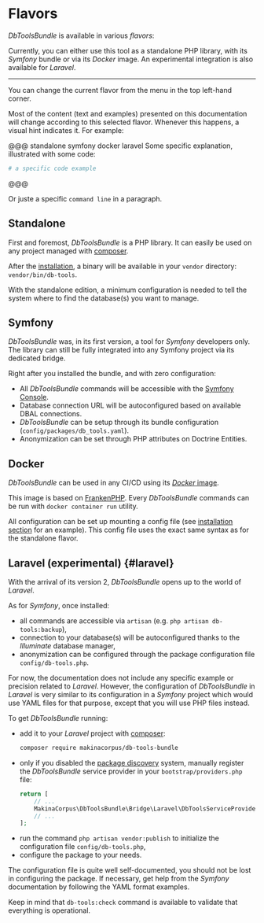 # Flavors

*DbToolsBundle* is available in various *flavors*:

<FlavorSwitcher />

Currently, you can either use this tool as a standalone PHP library, with its *Symfony* bundle or via its *Docker* image. An experimental
integration is also available for *Laravel*.

---

You can change the current flavor from the menu in the top left-hand corner.

Most of the content (text and examples) presented on this documentation will change according
to this selected flavor. Whenever this happens, a visual hint indicates it. For example:

@@@ standalone symfony docker laravel
Some specific explanation, illustrated with some code:

```sh
# a specific code example
```
@@@

Or juste a specific <span db-tools-flavor="standalone-symfony-docker-laravel">`command line`</span> in a paragraph.

## Standalone

First and foremost, *DbToolsBundle* is a PHP library. It can easily be used on any project managed
with [composer](https://getcomposer.org).

After the [installation](/getting-started/installation), a binary will be available in
your `vendor` directory: `vendor/bin/db-tools`.

With the standalone edition, a minimum configuration is needed to tell the system where
to find the database(s) you want to manage.

## Symfony

*DbToolsBundle* was, in its first version, a tool for *Symfony* developers only. The library can still
be fully integrated into any Symfony project via its dedicated bridge.

Right after you installed the bundle, and with zero configuration:
* All *DbToolsBundle* commands will be accessible with
  the [Symfony Console](https://symfony.com/doc/current/components/console.html).
* Database connection URL will be autoconfigured based on available DBAL connections.
* *DbToolsBundle* can be setup through its bundle configuration (`config/packages/db_tools.yaml`).
* Anonymization can be set through PHP attributes on Doctrine Entities.

## Docker

*DbToolsBundle* can be used in any CI/CD using its [*Docker* image](https://hub.docker.com/r/makinacorpus/dbtoolsbundle).

This image is based on [FrankenPHP](https://frankenphp.dev/docs/docker/). Every *DbToolsBundle* commands can be run with `docker container run` utility.

All configuration can be set up mounting a config file (see [installation section](/getting-started/installation) for an example). This config file uses the exact same syntax as for the standalone flavor.

## Laravel (experimental) {#laravel}

With the arrival of its version 2, *DbToolsBundle* opens up to the world of
*Laravel*.

As for *Symfony*, once installed:

- all commands are accessible via `artisan` (e.g. `php artisan db-tools:backup`),
- connection to your database(s) will be autoconfigured thanks to the
  *Illuminate* database manager,
- anonymization can be configured through the package configuration file
  `config/db-tools.php`.

For now, the documentation does not include any specific example or precision
related to *Laravel*. However, the configuration of *DbToolsBundle* in *Laravel*
is very similar to its configuration in a *Symfony* project which would use YAML
files for that purpose, except that you will use PHP files instead.

To get *DbToolsBundle* running:

- add it to your *Laravel* project with [composer](https://getcomposer.org):
  ```sh
  composer require makinacorpus/db-tools-bundle
  ```
- only if you disabled the [package discovery][1] system, manually register the
  *DbToolsBundle* service provider in your `bootstrap/providers.php` file:
  ```php
  return [
      // ...
      MakinaCorpus\DbToolsBundle\Bridge\Laravel\DbToolsServiceProvider::class,
      // ...
  ];
  ```
- run the command `php artisan vendor:publish` to initialize the configuration
  file `config/db-tools.php`,
- configure the package to your needs.

The configuration file is quite well self-documented, you should not be
lost in configuring the package. If necessary, get help from the *Symfony*
documentation by following the YAML format examples.

Keep in mind that `db-tools:check` command is available to validate that
everything is operational.

[1]: https://laravel.com/docs/12.x/packages#package-discovery
